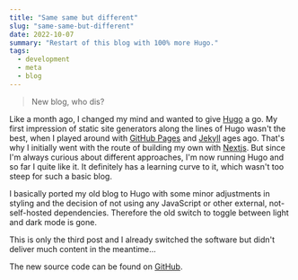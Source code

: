```yaml
---
title: "Same same but different"
slug: "same-same-but-different"
date: 2022-10-07
summary: "Restart of this blog with 100% more Hugo."
tags:
  - development
  - meta
  - blog
---
```


> New blog, who dis?

Like a month ago, I changed my mind and wanted to give [Hugo](https://gohugo.io/ "Hugo") a go. My first impression of static site generators along the lines of Hugo wasn't the best, when I played around with [GitHub Pages](https://pages.github.com/ "GitHub Pages") and [Jekyll](https://jekyllrb.com/ "Jekyll") ages ago. That's why I initially went with the route of building my own with [Nextjs](https://nextjs.org/ "Nextjs"). But since I'm always curious about different approaches, I'm now running Hugo and so far I quite like it. It definitely has a learning curve to it, which wasn't too steep for such a basic blog.

I basically ported my old blog to Hugo with some minor adjustments in styling and the decision of not using any JavaScript or other external, not-self-hosted dependencies. Therefore the old switch to toggle between light and dark mode is gone.

This is only the third post and I already switched the software but didn't deliver much content in the meantime...

The new source code can be found on [GitHub](https://github.com/stffffn/hugo-blog "hugo-blog").
